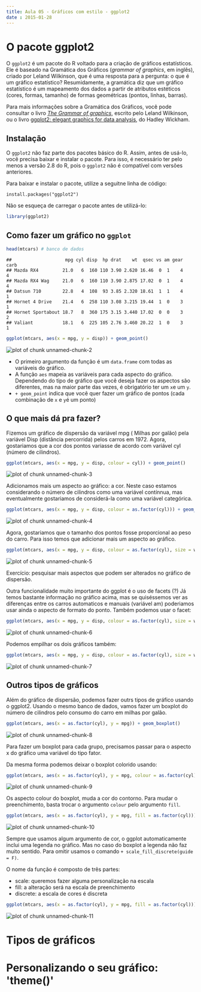```yaml
---
title: Aula 05 - Gráficos com estilo - ggplot2
date : 2015-01-28
---
```


# O pacote ggplot2

O `ggplot2` é um pacote do R voltado para a criação de gráficos estatísticos. Ele é baseado na Gramática dos Gráficos (*grammar of graphics*, em inglês), criado por Leland Wilkinson, que é uma resposta para a pergunta: o que é um gráfico estatístico? Resumidamente, a gramática diz que um gráfico estatístico é um mapeamento dos dados a partir de atributos estéticos (cores, formas, tamanho) de formas geométricas (pontos, linhas, barras).

Para mais informações sobre a Gramática dos Gráficos, você pode consultar o livro [*The Grammar of graphics*](http://www.springer.com/statistics/computational+statistics/book/978-0-387-24544-7), escrito pelo Leland Wilkinson, ou o livro [ggplot2: elegant graphics for data analysis](http://ggplot2.org/book/), do Hadley Wickham.

## Instalação

O `ggplot2` não faz parte dos pacotes básico do R. Assim, antes de usá-lo, você precisa baixar e instalar o pacote. Para isso, é necessário ter pelo menos a versão 2.8 do R, pois o `ggplot2` não é compatível com versões anteriores.

Para baixar e instalar o pacote, utilize a seguitne linha de código:

```{}
install.packages("ggplot2")
```
Não se esqueça de carregar o pacote antes de utilizá-lo:


```r
library(ggplot2)
```

## Como fazer um gráfico no `ggplot`


```r
head(mtcars) # banco de dados
```

```
##                    mpg cyl disp  hp drat    wt  qsec vs am gear carb
## Mazda RX4         21.0   6  160 110 3.90 2.620 16.46  0  1    4    4
## Mazda RX4 Wag     21.0   6  160 110 3.90 2.875 17.02  0  1    4    4
## Datsun 710        22.8   4  108  93 3.85 2.320 18.61  1  1    4    1
## Hornet 4 Drive    21.4   6  258 110 3.08 3.215 19.44  1  0    3    1
## Hornet Sportabout 18.7   8  360 175 3.15 3.440 17.02  0  0    3    2
## Valiant           18.1   6  225 105 2.76 3.460 20.22  1  0    3    1
```

```r
ggplot(mtcars, aes(x = mpg, y = disp)) + geom_point()
```

![plot of chunk unnamed-chunk-2](assets/fig/unnamed-chunk-2.png) 

* O primeiro argumento da função é um `data.frame` com todas as variáveis do gráfico.
* A função `aes` mapeia as variáveis para cada aspecto do gráfico. Dependendo do tipo de gráfico que você deseja fazer os aspectos são diferentes, mas na maior parte das vezes, é obrigatório ter um `x`e um `y`.
* `+ geom_point` indica que você quer fazer um gráfico de pontos (cada combinação de `x` e `y`é um ponto)

## O que mais dá pra fazer?

Fizemos um gráfico de dispersão da variável mpg ( Milhas por galão) pela variável Disp (distância percorrida) pelos carros em 1972. Agora, gostariamos que a cor dos pontos variasse de acordo com  variável cyl (número de cilindros).


```r
ggplot(mtcars, aes(x = mpg, y = disp, colour = cyl)) + geom_point()
```

![plot of chunk unnamed-chunk-3](assets/fig/unnamed-chunk-3.png) 

Adicionamos mais um aspecto ao gráfico: a cor. Neste caso estamos considerando o número de cilindros como uma variável contínnua, mas eventualmente gostariamos de considerá-la como uma variável categórica.


```r
ggplot(mtcars, aes(x = mpg, y = disp, colour = as.factor(cyl))) + geom_point()
```

![plot of chunk unnamed-chunk-4](assets/fig/unnamed-chunk-4.png) 

Agora, gostariamos que o tamanho dos pontos fosse proporcional ao peso do carro. Para isso temos que adicionar mais um aspecto ao gráfico.


```r
ggplot(mtcars, aes(x = mpg, y = disp, colour = as.factor(cyl), size = wt)) + geom_point()
```

![plot of chunk unnamed-chunk-5](assets/fig/unnamed-chunk-5.png) 

Exercício: pesquisar mais aspectos que podem ser alterados no gráfico de dispersão.

Outra funcionalidade muito importante do ggplot é o uso de facets (?) Já temos bastante informação no gráfico acima, mas se quiséssemos ver as diferenças entre os carros automaticos e manuais (variável am) poderiamos usar ainda o aspecto de formato do ponto. Também podemos usar o facet:


```r
ggplot(mtcars, aes(x = mpg, y = disp, colour = as.factor(cyl), size = wt)) + geom_point() + facet_grid(.~am)
```

![plot of chunk unnamed-chunk-6](assets/fig/unnamed-chunk-6.png) 

Podemos empilhar os dois gráficos também:


```r
ggplot(mtcars, aes(x = mpg, y = disp, colour = as.factor(cyl), size = wt)) + geom_point() + facet_grid(am~.)
```

![plot of chunk unnamed-chunk-7](assets/fig/unnamed-chunk-7.png) 

## Outros tipos de gráficos

Além do gráfico de dispersão, podemos fazer outrs tipos de gráfico usando o ggplot2. Usando o mesmo banco de dados, vamos fazer um boxplot do número de cilindros pelo consumo do carro em milhas por galão.


```r
ggplot(mtcars, aes(x = as.factor(cyl), y = mpg)) + geom_boxplot()
```

![plot of chunk unnamed-chunk-8](assets/fig/unnamed-chunk-8.png) 

Para fazer um boxplot para cada grupo, precisamos passar para o aspecto x do gráfico uma variável do tipo fator. 

Da mesma forma podemos deixar o boxplot colorido usando:


```r
ggplot(mtcars, aes(x = as.factor(cyl), y = mpg, colour = as.factor(cyl))) + geom_boxplot()
```

![plot of chunk unnamed-chunk-9](assets/fig/unnamed-chunk-9.png) 

Os aspecto colour do boxplot, muda a cor do contorno. Para mudar o preenchimento, basta trocar o argumento `colour` pelo argumento `fill`.


```r
ggplot(mtcars, aes(x = as.factor(cyl), y = mpg, fill = as.factor(cyl))) + geom_boxplot()
```

![plot of chunk unnamed-chunk-10](assets/fig/unnamed-chunk-10.png) 

Sempre que usamos algum argumento de cor, o ggplot automaticamente inclui uma legenda no gráfico. Mas no caso do boxplot a legenda não faz muito sentido. Para omitir usamos o comando `+ scale_fill_discrete(guide = F)`.

O nome da função é composto de três partes: 
* scale: queremos fazer alguma personalização na escala
* fill: a alteração será na escala de preenchimento
* discrete: a escala de cores é discreta


```r
ggplot(mtcars, aes(x = as.factor(cyl), y = mpg, fill = as.factor(cyl))) + geom_boxplot() + scale_fill_discrete(guide = F)
```

![plot of chunk unnamed-chunk-11](assets/fig/unnamed-chunk-11.png) 


# Tipos de gráficos

# Personalizando o seu gráfico: 'theme()' 
